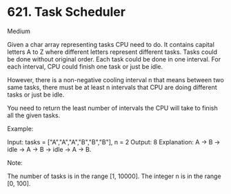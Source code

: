 # 621. Task Scheduler

Medium
 
Given a char array representing tasks CPU need to do. It contains capital letters A to Z where different letters represent different tasks. Tasks could be done without original order. Each task could be done in one interval. For each interval, CPU could finish one task or just be idle.

However, there is a non-negative cooling interval n that means between two same tasks, there must be at least n intervals that CPU are doing different tasks or just be idle.

You need to return the least number of intervals the CPU will take to finish all the given tasks.

 

Example:

Input: tasks = ["A","A","A","B","B","B"], n = 2
Output: 8
Explanation: A -> B -> idle -> A -> B -> idle -> A -> B.
 

Note:

The number of tasks is in the range [1, 10000].
The integer n is in the range [0, 100].
